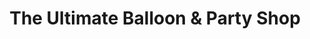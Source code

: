 ---
title: "The Ultimate Balloon & Party Shop"
url: /cheltenham/the-ultimate-balloon-und-party-shop/
shop: Partyzubehör
---